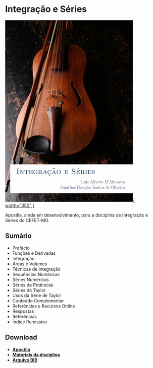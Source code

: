 

# Integração e Séries

[![Integração e Séries](capa_is.jpg){ width="350" }](action/Integracao_e_Series.pdf)

Apostila, ainda em desenvolvimento, para a disciplina de Integração e Séries do CEFET-MG.

## Sumário

- Prefácio
- Funções e Derivadas
- Integração
- Áreas e Volumes
- Técnicas de Integração
- Sequências Numéricas
- Séries Numéricas
- Séries de Potências
- Séries de Taylor
- Usos da Série de Taylor
- Conteúdo Complementar
- Referências e Recursos Online
- Respostas
- Referências
- Índice Remissivo

## Download

- __[Apostila](action/Integracao_e_Series.pdf)__
- __[Materiais da disciplina](action/index.md)__
- __[Arquivo BIB](is.bib)__
